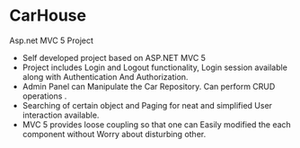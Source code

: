 # CarHouse
Asp.net MVC 5 Project
- Self developed project based on ASP.NET MVC 5
- Project includes Login and Logout functionality,
   Login session available along with Authentication 
And Authorization.
- Admin Panel can Manipulate the Car Repository.
 Can perform CRUD operations .
- Searching of certain object and Paging for neat and simplified
  User interaction available. 
- MVC  5 provides loose coupling so that one can 
  Easily modified the each component without 
Worry about disturbing other. 
